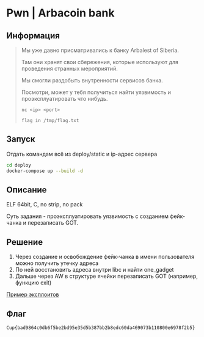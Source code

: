 # Pwn | Arbacoin bank

## Информация

> Мы уже давно присматривались к банку Arbalest of Siberia.
> 
> Там они хранят свои сбережения, которые используют для проведения странных мероприятий.
> 
> Мы смогли раздобыть внутренности сервисов банка.
> 
> Посмотри, может у тебя получиться найти уязвимость и проэксплуатировать что нибудь.
> 
> `nc <ip> <port>`
>
> `flag in /tmp/flag.txt`

## Запуск

Отдать командам всё из deploy/static и ip-адрес сервера

```sh
cd deploy
docker-compose up --build -d 
```


## Описание

ELF 64bit, C, no strip, no pack

Суть задания - проэксплуатировать уязвимость с созданием фейк-чанка и перезаписать GOT.


## Решение

1. Через создание и освобождение фейк-чанка в имени пользователя можно получить утечку адреса
2. По ней восстановить адреса внутри libc и найти one_gadget
3. Дальше через AW в структуре ячейки перезаписать GOT (например, функцию exit)


[Пример эксплоитов](solve/)


## Флаг

`Cup{bad9864c0db6f5be2bd95e35d5b387bb2b8edc60da469073b110800e6978f2b5}`
